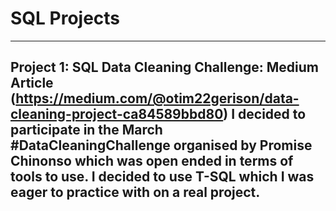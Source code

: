 # SQL Projects

---
Project 1: SQL Data Cleaning Challenge: Medium Article (https://medium.com/@otim22gerison/data-cleaning-project-ca84589bbd80)
I decided to participate in the March #DataCleaningChallenge organised by Promise Chinonso which was open ended in terms of 
tools to use. I decided to use T-SQL which I was eager to practice with on a real project.
---
